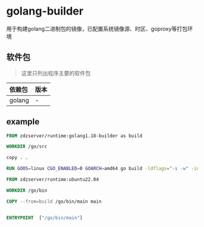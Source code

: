 # golang-builder

用于构建golang二进制包的镜像，已配置系统镜像源、时区、goproxy等打包环境

## 软件包
> 这里只列出程序主要的软件包

| 依赖包    | 版本                                                                                  |
|:-------|:------------------------------------------------------------------------------------|
| golang | -                                                                                   |

## example
```dockerfile
FROM zdzserver/runtime:golang1.18-builder as build

WORKDIR /go/src

copy . .

RUN GOOS=linux CGO_ENABLED=0 GOARCH=amd64 go build -ldflags="-s -w" -installsuffix cgo -o /go/bin/main main.go

FROM zdzserver/runtime:ubuntu22.04

WORKDIR /go/bin

COPY --from=build /go/bin/main main


ENTRYPOINT  ["/go/bin/main"]


```